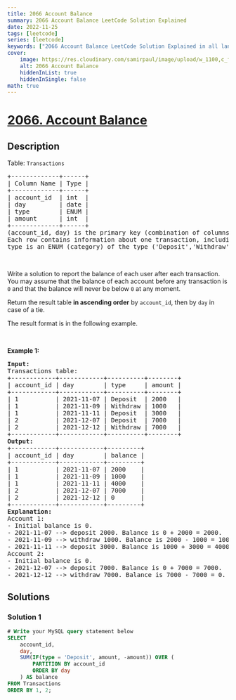 ```yaml
---
title: 2066 Account Balance
summary: 2066 Account Balance LeetCode Solution Explained
date: 2022-11-25
tags: [leetcode]
series: [leetcode]
keywords: ["2066 Account Balance LeetCode Solution Explained in all languages", "2066 Account Balance", "LeetCode", "leetcode solution in Python3 C++ Java Go PHP Ruby Swift TypeScript Rust C# JavaScript C", "GeeksforGeeks", "InterviewBit", "Coding Ninjas", "HackerRank", "HackerEarth", "CodeChef", "TopCoder", "AlgoExpert", "freeCodeCamp", "Codeforces", "GitHub", "AtCoder", "Samir Paul"]
cover:
    image: https://res.cloudinary.com/samirpaul/image/upload/w_1100,c_fit,co_rgb:FFFFFF,l_text:Arial_75_bold:2066 Account Balance - Solution Explained/problem-solving.webp
    alt: 2066 Account Balance
    hiddenInList: true
    hiddenInSingle: false
math: true
---
```



# [2066. Account Balance](https://leetcode.com/problems/account-balance)


## Description

<p>Table: <code>Transactions</code></p>

<pre>
+-------------+------+
| Column Name | Type |
+-------------+------+
| account_id  | int  |
| day         | date |
| type        | ENUM |
| amount      | int  |
+-------------+------+
(account_id, day) is the primary key (combination of columns with unique values) for this table.
Each row contains information about one transaction, including the transaction type, the day it occurred on, and the amount.
type is an ENUM (category) of the type (&#39;Deposit&#39;,&#39;Withdraw&#39;) 
</pre>

<p>&nbsp;</p>

<p>Write a solution to report the balance of each user after each transaction. You may assume that the balance of each account before any transaction is <code>0</code> and that the balance will never be below <code>0</code> at any moment.</p>

<p>Return the result table <strong>in ascending order</strong> by <code>account_id</code>, then by <code>day</code> in case of a tie.</p>

<p>The result format is in the following example.</p>

<p>&nbsp;</p>
<p><strong class="example">Example 1:</strong></p>

<pre>
<strong>Input:</strong> 
Transactions table:
+------------+------------+----------+--------+
| account_id | day        | type     | amount |
+------------+------------+----------+--------+
| 1          | 2021-11-07 | Deposit  | 2000   |
| 1          | 2021-11-09 | Withdraw | 1000   |
| 1          | 2021-11-11 | Deposit  | 3000   |
| 2          | 2021-12-07 | Deposit  | 7000   |
| 2          | 2021-12-12 | Withdraw | 7000   |
+------------+------------+----------+--------+
<strong>Output:</strong> 
+------------+------------+---------+
| account_id | day        | balance |
+------------+------------+---------+
| 1          | 2021-11-07 | 2000    |
| 1          | 2021-11-09 | 1000    |
| 1          | 2021-11-11 | 4000    |
| 2          | 2021-12-07 | 7000    |
| 2          | 2021-12-12 | 0       |
+------------+------------+---------+
<strong>Explanation:</strong> 
Account 1:
- Initial balance is 0.
- 2021-11-07 --&gt; deposit 2000. Balance is 0 + 2000 = 2000.
- 2021-11-09 --&gt; withdraw 1000. Balance is 2000 - 1000 = 1000.
- 2021-11-11 --&gt; deposit 3000. Balance is 1000 + 3000 = 4000.
Account 2:
- Initial balance is 0.
- 2021-12-07 --&gt; deposit 7000. Balance is 0 + 7000 = 7000.
- 2021-12-12 --&gt; withdraw 7000. Balance is 7000 - 7000 = 0.
</pre>

## Solutions

### Solution 1

<!-- tabs:start -->

```sql
# Write your MySQL query statement below
SELECT
    account_id,
    day,
    SUM(IF(type = 'Deposit', amount, -amount)) OVER (
        PARTITION BY account_id
        ORDER BY day
    ) AS balance
FROM Transactions
ORDER BY 1, 2;
```

<!-- tabs:end -->

<!-- end -->
